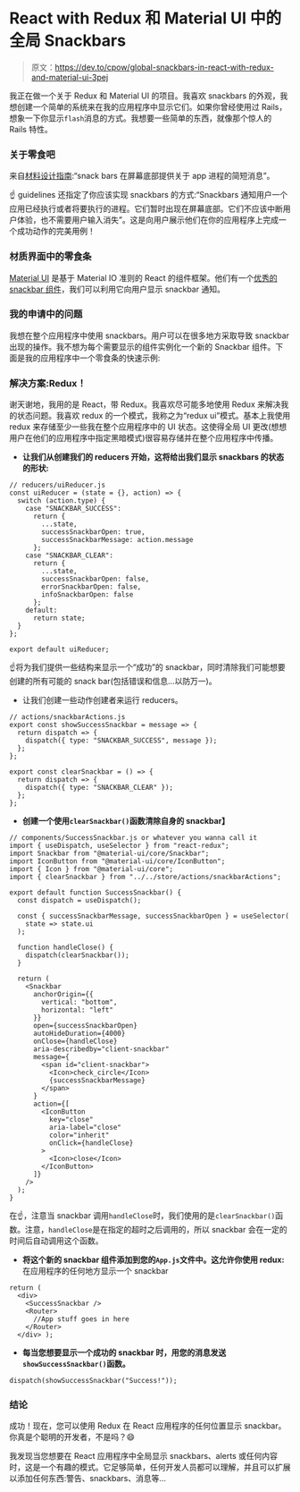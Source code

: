 # React with Redux 和 Material UI 中的全局 Snackbars

> 原文：<https://dev.to/cpow/global-snackbars-in-react-with-redux-and-material-ui-3pej>

我正在做一个关于 Redux 和 Material UI 的项目。我喜欢 snackbars 的外观，我想创建一个简单的系统来在我的应用程序中显示它们。如果你曾经使用过 Rails，想象一下你显示`flash`消息的方式。我想要一些简单的东西，就像那个惊人的 Rails 特性。

### 关于零食吧

来自[材料设计指南](https://material.io/components/snackbars/):“snack bars 在屏幕底部提供关于 app 进程的简短消息”。

☝ ️guidelines 还指定了你应该实现 snackbars 的方式:“Snackbars 通知用户一个应用已经执行或者将要执行的进程。它们暂时出现在屏幕底部。它们不应该中断用户体验，也不需要用户输入消失”。这是向用户展示他们在你的应用程序上完成一个成功动作的完美用例！

### 材质界面中的零食条

[Material UI](https://material-ui.com) 是基于 Material IO 准则的 React 的组件框架。他们有一个[优秀的 snackbar 组件](https://material-ui.com/components/snackbars/)，我们可以利用它向用户显示 snackbar 通知。

### 我的申请中的问题

我想在整个应用程序中使用 snackbars。用户可以在很多地方采取导致 snackbar 出现的操作。我不想为每个需要显示的组件实例化一个新的 Snackbar 组件。下面是我的应用程序中一个零食条的快速示例:

### 解决方案:Redux！

谢天谢地，我用的是 React，带 Redux。我喜欢尽可能多地使用 Redux 来解决我的状态问题。我喜欢 redux 的一个模式，我称之为“redux ui”模式。基本上我使用 redux 来存储至少一些我在整个应用程序中的 UI 状态。这使得全局 UI 更改(想想用户在他们的应用程序中指定黑暗模式)很容易存储并在整个应用程序中传播。

*   **让我们从创建我们的 reducers 开始，这将给出我们显示 snackbars 的状态的形状:**

```
// reducers/uiReducer.js
const uiReducer = (state = {}, action) => {
  switch (action.type) {
    case "SNACKBAR_SUCCESS":
      return {
        ...state,
        successSnackbarOpen: true,
        successSnackbarMessage: action.message
      };
    case "SNACKBAR_CLEAR":
      return {
        ...state,
        successSnackbarOpen: false,
        errorSnackbarOpen: false,
        infoSnackbarOpen: false
      };
    default:
      return state;
  }
};

export default uiReducer; 
```

☝️将为我们提供一些结构来显示一个“成功”的 snackbar，同时清除我们可能想要创建的所有可能的 snack bar(包括错误和信息...以防万一)。

*   让我们创建一些动作创建者来运行 reducers。

```
// actions/snackbarActions.js
export const showSuccessSnackbar = message => {
  return dispatch => {
    dispatch({ type: "SNACKBAR_SUCCESS", message });
  };
};

export const clearSnackbar = () => {
  return dispatch => {
    dispatch({ type: "SNACKBAR_CLEAR" });
  };
}; 
```

*   **创建一个使用`clearSnackbar()`函数清除自身的 snackbar】**

```
// components/SuccessSnackbar.js or whatever you wanna call it
import { useDispatch, useSelector } from "react-redux";
import Snackbar from "@material-ui/core/Snackbar";
import IconButton from "@material-ui/core/IconButton";
import { Icon } from "@material-ui/core";
import { clearSnackbar } from "../../store/actions/snackbarActions";

export default function SuccessSnackbar() {
  const dispatch = useDispatch();

  const { successSnackbarMessage, successSnackbarOpen } = useSelector(
    state => state.ui
  );

  function handleClose() {
    dispatch(clearSnackbar());
  }

  return (
    <Snackbar
      anchorOrigin={{
        vertical: "bottom",
        horizontal: "left"
      }}
      open={successSnackbarOpen}
      autoHideDuration={4000}
      onClose={handleClose}
      aria-describedby="client-snackbar"
      message={
        <span id="client-snackbar">
          <Icon>check_circle</Icon>
          {successSnackbarMessage}
        </span>
      }
      action={[
        <IconButton
          key="close"
          aria-label="close"
          color="inherit"
          onClick={handleClose}
        >
          <Icon>close</Icon>
        </IconButton>
      ]}
    />
  );
} 
```

在☝️，注意当 snackbar 调用`handleClose`时，我们使用的是`clearSnackbar()`函数。注意，`handleClose`是在指定的超时之后调用的，所以 snackbar 会在一定的时间后自动调用这个函数。

*   **将这个新的 snackbar 组件添加到您的`App.js`文件中。这允许你使用 redux:** 在应用程序的任何地方显示一个 snackbar

```
return (
  <div>
    <SuccessSnackbar />
    <Router>
      //App stuff goes in here
    </Router>
  </div> ); 
```

*   **每当您想要显示一个成功的 snackbar 时，用您的消息发送`showSuccessSnackbar()`函数。**

```
dispatch(showSuccessSnackbar("Success!")); 
```

### 结论

成功！现在，您可以使用 Redux 在 React 应用程序的任何位置显示 snackbar。你真是个聪明的开发者，不是吗？😄

我发现当您想要在 React 应用程序中全局显示 snackbars、alerts 或任何内容时，这是一个有趣的模式。它足够简单，任何开发人员都可以理解，并且可以扩展以添加任何东西:警告、snackbars、消息等...